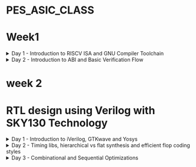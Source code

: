 
# PES_ASIC_CLASS
# Week1


<details>
  <summary>Day 1 - Introduction to RISCV ISA and GNU Compiler Toolchain </summary>
  <br>
  
### C program for Sum 1 to N.

#### Compiling it using C compiler.

![WhatsApp Image 2023-08-21 at 13 50 19](https://github.com/kamildamudi21/PES_ASIC_CLASS/assets/141449459/b3f87d49-77e7-47c5-a5ca-17116cad44a9)

#### Compiling using RISC-V Compiler.

```
riscv64-unknown-elf-gcc -O1 -mabi=lp64 -march=rv64i -o sum1ton.o sum1ton.c
spike pk sum1ton.o
```
![WhatsApp Image 2023-08-21 at 13 50 20](https://github.com/kamildamudi21/PES_ASIC_CLASS/assets/141449459/e929d2ce-49f9-45a9-871e-3eb169cbbd35)

#### To debug the ALP generated by the compiler

```
spike -d pk sum1ton.o
```
![debug](https://github.com/kamildamudi21/PES_ASIC_CLASS/assets/141449459/a8ae913e-1623-4e06-84c8-0fef0e932645)

### C program that shows the maximum and minimum values of 64bit unsigend and signed numbers.

```
unsign_sign.c
```
![unsign](https://github.com/kamildamudi21/PES_ASIC_CLASS/assets/141449459/817ccbd8-79a1-4fa7-b45d-a1b5a5b0f722)
</details>

<details>
  <summary>Day 2 - Introduction to ABI and Basic Verification Flow </summary>
  <br>

### Simulate a C program using ABI function call (using registers) and execute
![DAy2_1](https://github.com/kamildamudi21/PES_ASIC_CLASS/assets/141449459/53ae4c51-715c-45ba-bc4e-46220b187f76)
![DAY2_2](https://github.com/kamildamudi21/PES_ASIC_CLASS/assets/141449459/700d7efe-a7b0-48a9-94fb-cd7200f3eef1)

</details>

# week 2
#  RTL design using Verilog with SKY130 Technology 

<details>
    <summary> Day 1 - Introduction to iVerilog, GTKwave and Yosys  </summary>
    <br>
      
## Task 1
## Loading a mux and it's testbench into iverilog 
    
+ `cd vsd/sky130RTLDesignAndSynthesisWorkshop/verilog_files`
+ `iverilog good_mux.v tb_good_mux.v`
+ `./a.out`
+ ` gtkwave tb_good_mux.vcd`

  ![iverilogGTKwave1_2](https://github.com/kamildamudi21/PES_ASIC_CLASS/assets/141449459/ba25f023-c25b-4bc3-8092-a0af5f6fdf19)
    
    To see The Contents of the files:

    `gvim tb_good_mux.v -o good_mux.v`

  ![iverilogGTK2](https://github.com/kamildamudi21/PES_ASIC_CLASS/assets/141449459/be036b5d-5a72-4870-ace5-379d0b580024)

## Task 2
## Labs using Yosys and Sky130 PDKs
     
  +   To invoke **yosys**
  -  `cd`
  -  `cd vsd/sky130RTLDesignAndSynthesisWorkshop/verilog_files`
  -   Type `yosys`
     <br>
  
    ![yosys](https://github.com/kamildamudi21/PES_ASIC_CLASS/assets/141449459/86268c2a-a383-4acb-858d-156b391fc29f)


  + ` read_liberty -lib ../lib/sky130_fd_sc_hd__tt_025C_1v80.lib`
  +  `read_verilog good_mux.v`
  +  ` synth -top good_mux`

    ![yosysgoodmux](https://github.com/kamildamudi21/PES_ASIC_CLASS/assets/141449459/e3be1520-d417-42f7-99fb-7a87db45dc29)

  + To generate the netlist

  `abc -liberty ../lib/sky130_fd_sc_hd__tt_025C_1v80.lib`
  
  <img width="271" alt="yosysabc" src="https://github.com/kamildamudi21/PES_ASIC_CLASS/assets/141449459/4418e9f7-a304-4516-983c-274dffb2ef6f">

  + To see the logic realised
   `show`

![yosysshow](https://github.com/kamildamudi21/PES_ASIC_CLASS/assets/141449459/95910882-e37d-47d2-b5cb-8d72888ca375)


  To write the netlist

   - `write_verilog good_mux_netlist.v`
   - `!gvim good_mux_netlist.v`

  - To view a simplified code
     
     ` write_verilog -noattr good_mux_netlist.v`
     
     `!gvim good_mux_netlist.v`
    
<img width="224" alt="yosysreadnetlist" src="https://github.com/kamildamudi21/PES_ASIC_CLASS/assets/141449459/4b0c12a1-f520-43bc-bcea-5df602a15373">

![YOSYSNETVIEW](https://github.com/kamildamudi21/PES_ASIC_CLASS/assets/141449459/c42e86b6-1eee-4b6f-ae43-5dc65f3338da)
</details>  

<details>
  <summary> Day 2 - Timing libs, hierarchical vs flat synthesis and efficient flop coding styles </summary>
  <br>

## Introduction to .lib

## Task 1
### Command to invoke sky130_fd_sc_hd__tt_025C_1v80.lib file 

```
 vim ../lib/sky130_fd_sc_hd__tt_025C_1v80.lib
```
![vim task1](https://github.com/kamildamudi21/PES_ASIC_CLASS/assets/141449459/f5c3ed13-8151-4712-875c-e012b6371ea6)

## Task 2
## Hier synthesis flat synthesis 

```
yosys
read_liberty -lib ../lib//sky130_fd_sc_hd__tt_025C_1v80.lib
read_verilog multiple_modules.v
synth -top multiple_modules
abc -liberty ../lib/sky130_fd_sc_hd__tt_025C_1v80.lib
show multiple_modules
```

![gvimtask2](https://github.com/kamildamudi21/PES_ASIC_CLASS/assets/141449459/eff510c4-cc38-496f-908b-16da24b27f96)
![gvimshowtask2](https://github.com/kamildamudi21/PES_ASIC_CLASS/assets/141449459/8778bf52-67b4-4b35-8304-4b81f04e08ca)

```
write_verilog multiple_modules_hier.v
!vim multiple_modules_hier.v 
```
![task2last](https://github.com/kamildamudi21/PES_ASIC_CLASS/assets/141449459/d1492953-aa73-459b-a3b3-f837759fc80c)

## Task 3

## Various Flop Coding Styles and optimization

### For asynchronous reset
```
iverilog dff_asyncres.v tb_dff_asyncres.v
./a.out
gtkwave tb_dff_asyncres.vcd 
```
![AsynchornousTask3](https://github.com/kamildamudi21/PES_ASIC_CLASS/assets/141449459/80cbe20d-5692-4bec-a77f-502303f98995)

### For asynchronous set
```
iverilog dff_async_set.v tb_dff_async_set.v
./a.out
gtkwave tb_dff_async_set.vcd
```
![AsynchornousTask33](https://github.com/kamildamudi21/PES_ASIC_CLASS/assets/141449459/b59bb041-f3a4-4fd5-acec-71922d50d273)

### For Synchronous reset
```
iverilog dff_syncres.v tb_dff_syncres.v
./a.out
gtkwave tb_dff_syncres.vcd 
```
![SynchronousTask3](https://github.com/kamildamudi21/PES_ASIC_CLASS/assets/141449459/1f12c9c3-72a0-493f-8393-636ead6965e6)

## Task 4
### Synthesizing all 3 codes using yosys

```
yosys
read_liberty -lib ../lib/sky130_fd_sc_hd__tt_025C_1v80.lib
read_verilog dff_asyncres.v
synth -top dff_asyncres
dfflibmap -liberty ../lib/sky130_fd_sc_hd__tt_025C_1v80.lib
abc -liberty ../lib//sky130_fd_sc_hd__tt_025C_1v80.lib
show
```

![Task4show](https://github.com/kamildamudi21/PES_ASIC_CLASS/assets/141449459/2c1cde75-55cd-4749-8102-aa660bf0c607)

```
read_verilog dff_async_set.v
synth -top dff_async_set
dfflibmap -liberty ../lib//sky130_fd_sc_hd__tt_025C_1v80.lib
abc -liberty ../lib/sky130_fd_sc_hd__tt_025C_1v80.lib
show
```
![TASK4Show2](https://github.com/kamildamudi21/PES_ASIC_CLASS/assets/141449459/a1eb1a7a-697a-4bd2-b81e-a241c2255795)

```
read_verilog dff_syncres.v
synth -top dff_syncres
dfflibmap -liberty ../lib/sky130_fd_sc_hd__tt_025C_1v80.lib
abc -liberty ../lib/sky130_fd_sc_hd__tt_025C_1v80.lib
show
```
![TASk4Show3](https://github.com/kamildamudi21/PES_ASIC_CLASS/assets/141449459/d41e0d2d-d971-414b-a57f-4139d8fae5b5)

</details>

<details>
  <summary> Day 3 - Combinational and Sequential Optimizations </summary>
  <br>

# Introduction to optimizations
## Combinational logic optimizations
**opt_check1.v**
```
read_liberty -lib ../lib/sky130_fd_sc_hd__tt_025C_1v80.lib  
read_verilog opt_check.v
synth -top opt_check
opt_clean -purge
abc -liberty ../lib/sky130_fd_sc_hd__tt_025C_1v80.lib
show
```
![opt_check1](https://github.com/kamildamudi21/PES_ASIC_CLASS/assets/141449459/64f56b67-68cb-447b-a67c-a72f3c1e87ef)


**opt_check2.v**
```
read_liberty -lib ../lib/sky130_fd_sc_hd__tt_025C_1v80.lib  
read_verilog opt_check2.v
synth -top opt_check2
opt_clean -purge
abc -liberty ../lib/sky130_fd_sc_hd__tt_025C_1v80.lib
show
```
![optcheck2](https://github.com/kamildamudi21/PES_ASIC_CLASS/assets/141449459/ac82624e-d9f4-4251-a6a3-c78276514ed2)

**opt_check3.v**

```
read_liberty -lib ../lib/sky130_fd_sc_hd__tt_025C_1v80.lib  
read_verilog opt_check3.v
synth -top opt_check3
opt_clean -purge
abc -liberty ../lib/sky130_fd_sc_hd__tt_025C_1v80.lib
show
```
![optcheck3](https://github.com/kamildamudi21/PES_ASIC_CLASS/assets/141449459/0f7af77b-53ef-430c-907d-d81986b6e84b)

**multiple_module_opt.v**
```
read_liberty -lib ../lib/sky130_fd_sc_hd__tt_025C_1v80.lib  
read_verilog multiple_module_opt.v
synth -top multiple_module_opt
flatten
opt_clean -purge
abc -liberty ../lib/sky130_fd_sc_hd__tt_025C_1v80.lib
show
```
![multiple_module](https://github.com/kamildamudi21/PES_ASIC_CLASS/assets/141449459/fa8841f9-bdfc-496b-afb9-2e8ca5b9e385)

# Sequential logic optimizations
**dff_const1.v**

```
iverilog dff_const1.v tb_dff_const1.v
./a.out
gtkwave tb_dff_const1.vcd
```
![dffcon1](https://github.com/kamildamudi21/PES_ASIC_CLASS/assets/141449459/00a2f90b-2f90-4fa5-949f-04bd1337fe9d)

**Synthesis**
```
  read_liberty -lib ../lib/sky130_fd_sc_hd__tt_025C_1v80.lib  
  read_verilog dff_const1.v
  synth -top dff_const1
  dfflibmap -liberty ../lib/sky130_fd_sc_hd__tt_025C_1v80.lib 
  abc -liberty ../lib/sky130_fd_sc_hd__tt_025C_1v80.lib
  show
```






